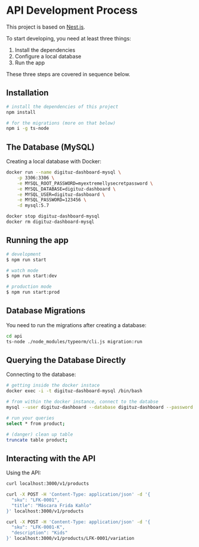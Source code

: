 # API Development Process

This project is based on [Nest.js](https://docs.nestjs.com/).

To start developing, you need at least three things:

1. Install the dependencies
2. Configure a local database
3. Run the app

These three steps are covered in sequence below.

## Installation

```bash
# install the dependencies of this project
npm install

# for the migrations (more on that below)
npm i -g ts-node
```

## The Database (MySQL)

Creating a local database with Docker:

```bash
docker run --name digituz-dashboard-mysql \
    -p 3306:3306 \
    -e MYSQL_ROOT_PASSWORD=myextremellysecretpassword \
    -e MYSQL_DATABASE=digituz-dashboard \
    -e MYSQL_USER=digituz-dashboard \
    -e MYSQL_PASSWORD=123456 \
    -d mysql:5.7

docker stop digituz-dashboard-mysql
docker rm digituz-dashboard-mysql
```

## Running the app

```bash
# development
$ npm run start

# watch mode
$ npm run start:dev

# production mode
$ npm run start:prod
```

## Database Migrations

You need to run the migrations after creating a database:

```bash
cd api
ts-node ./node_modules/typeorm/cli.js migration:run
```

## Querying the Database Directly

Connecting to the database:

```bash
# getting inside the docker instace
docker exec -i -t digituz-dashboard-mysql /bin/bash

# from within the docker instance, connect to the databse
mysql --user digituz-dashboard --database digituz-dashboard --password

# run your queries
select * from product;

# (danger) clean up table
truncate table product;
```

## Interacting with the API

Using the API:

```bash
curl localhost:3000/v1/products

curl -X POST -H 'Content-Type: application/json' -d '{
  "sku": "LFK-0001",
  "title": "Máscara Frida Kahlo"
}' localhost:3000/v1/products

curl -X POST -H 'Content-Type: application/json' -d '{
  "sku": "LFK-0001-K",
  "description": "Kids"
}' localhost:3000/v1/products/LFK-0001/variation
```
